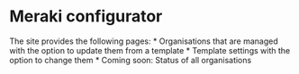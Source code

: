 # Meraki configurator

The site provides the following pages:
    * Organisations that are managed with the option to update them from a template
    * Template settings with the option to change them
    * Coming soon: Status of all organisations